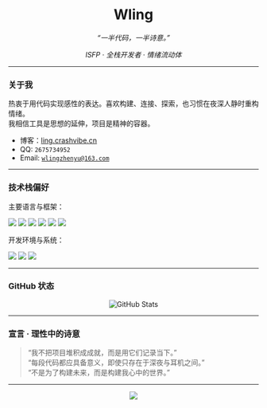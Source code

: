 <h1 align="center">Wling</h1>
<p align="center"><i>“一半代码，一半诗意。”</i></p>
<p align="center"><i>ISFP · 全栈开发者 · 情绪流动体</i></p>

---

### 关于我

热衷于用代码实现感性的表达。喜欢构建、连接、探索，也习惯在夜深人静时重构情绪。  
我相信工具是思想的延伸，项目是精神的容器。

- 博客：[ling.crashvibe.cn](https://ling.crashvibe.cn/)
- QQ: `2675734952`
- Email: [`wlingzhenyu@163.com`](mailto:wlingzhenyu@163.com)

---

### 技术栈偏好

主要语言与框架：

<p>
  <img src="https://img.shields.io/badge/Python-3e74a2?style=flat-square&logo=python&logoColor=fff" />
  <img src="https://img.shields.io/badge/Java-FF7800?style=flat-square&logo=java&logoColor=fff" />
  <img src="https://img.shields.io/badge/TypeScript-3178C6?style=flat-square&logo=typescript&logoColor=fff" />
  <img src="https://img.shields.io/badge/Vue-4FC08D?style=flat-square&logo=vue.js&logoColor=fff" />
  <img src="https://img.shields.io/badge/Nuxt-00DC82?style=flat-square&logo=nuxtdotjs&logoColor=fff" />
  <img src="https://img.shields.io/badge/Docker-2496ED?style=flat-square&logo=docker&logoColor=fff" />
</p>

开发环境与系统：

<p>
  <img src="https://img.shields.io/badge/macOS-000000?style=flat-square&logo=apple&logoColor=fff" />
  <img src="https://img.shields.io/badge/Debian-A81D33?style=flat-square&logo=debian&logoColor=fff" />
  <img src="https://img.shields.io/badge/VSCode-007ACC?style=flat-square&logo=visualstudiocode&logoColor=fff" />
</p>

---

### GitHub 状态

<div align="center">
  <img src="https://github-readme-stats.vercel.app/api?username=wling-art&show_icons=true&theme=radical" alt="GitHub Stats" />
</div>

---

### 宣言 · 理性中的诗意

> “我不把项目堆积成成就，而是用它们记录当下。”  
> “每段代码都应具备意义，即使只存在于深夜与耳机之间。”  
> “不是为了构建未来，而是构建我心中的世界。”

---

<div align="center">
  <img src="https://moe-counter.glitch.me/get/@wling?theme=rule34" />
</div>
